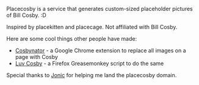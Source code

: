 Placecosby is a service that generates custom-sized placeholder pictures of Bill Cosby. :D

Inspired by placekitten and placecage. Not affiliated with Bill Cosby.

Here are some cool things other people have made:

- [Cosbynator](https://chrome.google.com/webstore/detail/cosbynator/iedpdpjcpffoaliifbkpjgafakmcnadd) - a Google Chrome extension to replace all images on a page with Cosby
- [Luv Cosby](https://github.com/stuartdb/luv-cosby) - a Firefox Greasemonkey script to do the same

Special thanks to [Jonic](https://github.com/Jonic) for helping me land the placecosby domain.
